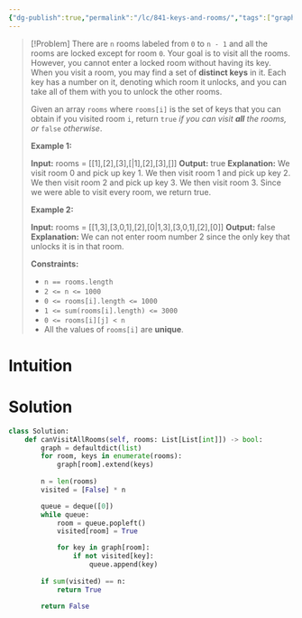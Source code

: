 ```yaml
---
{"dg-publish":true,"permalink":"/lc/841-keys-and-rooms/","tags":["graph","dfs","bfs"]}
---
```


>[!Problem]
>There are `n` rooms labeled from `0` to `n - 1` and all the rooms are locked except for room `0`. Your goal is to visit all the rooms. However, you cannot enter a locked room without having its key.
> When you visit a room, you may find a set of **distinct keys** in it. Each key has a number on it, denoting which room it unlocks, and you can take all of them with you to unlock the other rooms.
> 
> Given an array `rooms` where `rooms[i]` is the set of keys that you can obtain if you visited room `i`, return `true` _if you can visit **all** the rooms, or_ `false` _otherwise_.
> 
> **Example 1:**
> 
> **Input:** rooms = [[1],[2],[3],[\|1],[2],[3],[]]
> **Output:** true
> **Explanation:** 
> We visit room 0 and pick up key 1.
> We then visit room 1 and pick up key 2.
> We then visit room 2 and pick up key 3.
> We then visit room 3.
> Since we were able to visit every room, we return true.
> 
> **Example 2:**
> 
> **Input:** rooms = [[1,3],[3,0,1],[2],[0\|1,3],[3,0,1],[2],[0]]
> **Output:** false
> **Explanation:** We can not enter room number 2 since the only key that unlocks it is in that room.
> 
> **Constraints:**
> 
> - `n == rooms.length`
> - `2 <= n <= 1000`
> - `0 <= rooms[i].length <= 1000`
> - `1 <= sum(rooms[i].length) <= 3000`
> - `0 <= rooms[i][j] < n`
> - All the values of `rooms[i]` are **unique**.

# Intuition

# Solution
```python
class Solution:
    def canVisitAllRooms(self, rooms: List[List[int]]) -> bool:
        graph = defaultdict(list)
        for room, keys in enumerate(rooms):
            graph[room].extend(keys)
        
        n = len(rooms)
        visited = [False] * n

        queue = deque([0])
        while queue:
            room = queue.popleft()
            visited[room] = True

            for key in graph[room]:
                if not visited[key]:
                    queue.append(key)
        
        if sum(visited) == n:
            return True
        
        return False
```